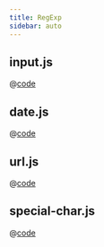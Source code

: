 ```yaml
---
title: RegExp
sidebar: auto
---
```


## input.js
@[code](@/docs/fe-dev/code-snippets/Javascript/RegExp/input.js)

## date.js
@[code](@/docs/fe-dev/code-snippets/Javascript/RegExp/date.js)

## url.js
@[code](@/docs/fe-dev/code-snippets/Javascript/RegExp/url.js)

## special-char.js
@[code](@/docs/fe-dev/code-snippets/Javascript/RegExp/special-char.js)
